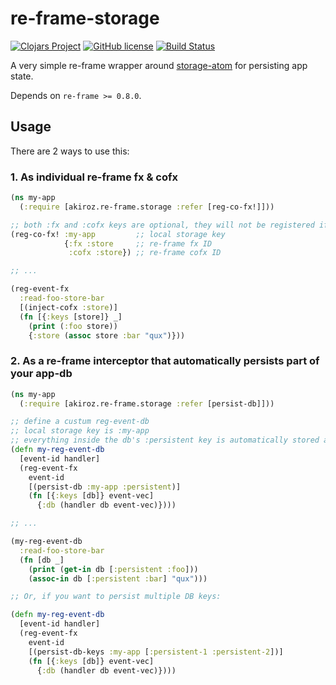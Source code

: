 # re-frame-storage

[![Clojars Project](https://img.shields.io/clojars/v/akiroz.re-frame/storage.svg)](https://clojars.org/akiroz.re-frame/storage)
[![GitHub license](https://img.shields.io/badge/license-MIT-blue.svg)](https://raw.githubusercontent.com/akiroz/re-frame-storage/master/LICENSE)
[![Build Status](https://travis-ci.org/akiroz/re-frame-storage.svg?branch=master)](https://travis-ci.org/akiroz/re-frame-storage)

A very simple re-frame wrapper around [storage-atom][storage-atom] for persisting app state.

Depends on `re-frame >= 0.8.0`.


## Usage

There are 2 ways to use this:

### 1. As individual re-frame fx & cofx

```clojure
(ns my-app
  (:require [akiroz.re-frame.storage :refer [reg-co-fx!]]))

;; both :fx and :cofx keys are optional, they will not be registered if unspecified.
(reg-co-fx! :my-app         ;; local storage key
            {:fx :store     ;; re-frame fx ID
             :cofx :store}) ;; re-frame cofx ID

;; ...

(reg-event-fx
  :read-foo-store-bar
  [(inject-cofx :store)]
  (fn [{:keys [store]} _]
    (print (:foo store))
    {:store (assoc store :bar "qux")}))

```

### 2. As a re-frame interceptor that automatically persists part of your app-db

```clojure
(ns my-app
  (:require [akiroz.re-frame.storage :refer [persist-db]]))

;; define a custum reg-event-db
;; local storage key is :my-app
;; everything inside the db's :persistent key is automatically stored and retreived.
(defn my-reg-event-db
  [event-id handler]
  (reg-event-fx
    event-id
    [(persist-db :my-app :persistent)]
    (fn [{:keys [db]} event-vec]
      {:db (handler db event-vec)})))

;; ...

(my-reg-event-db
  :read-foo-store-bar
  (fn [db _]
    (print (get-in db [:persistent :foo]))
    (assoc-in db [:persistent :bar] "qux")))

;; Or, if you want to persist multiple DB keys:

(defn my-reg-event-db
  [event-id handler]
  (reg-event-fx
    event-id
    [(persist-db-keys :my-app [:persistent-1 :persistent-2])]
    (fn [{:keys [db]} event-vec]
      {:db (handler db event-vec)})))

```

[storage-atom]: https://github.com/alandipert/storage-atom
